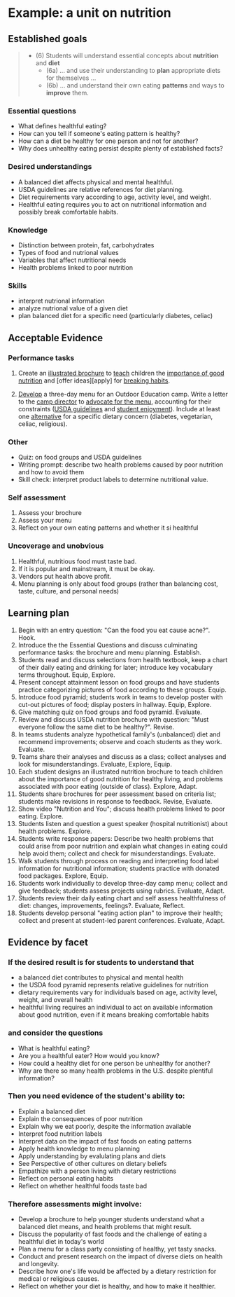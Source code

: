 # Example: a unit on nutrition

## Established goals

> - (6) Students will understand essential concepts about **nutrition** and **diet**
>     - (6a) ... and use their understanding to **plan** appropriate diets for themselves ...
>     - (6b) ... and understand their own eating **patterns** and ways to **improve** them.

### Essential questions

- What defines healthful eating?
- How can you tell if someone's eating pattern is healthy?
- How can a diet be healthy for one person and not for another?
- Why does unhealthy eating persist despite plenty of established facts?

### Desired understandings

- A balanced diet affects physical and mental healthful.
- USDA guidelines are relative references for diet planning.
- Diet requirements vary according to age, activity level, and weight.
- Healthful eating requires you to act on nutritional information and possibly break comfortable habits.

### Knowledge

- Distinction between protein, fat, carbohydrates
- Types of food and nutrional values
- Variables that affect nutritional needs
- Health problems linked to poor nutrition

### Skills

- interpret nutrional information
- analyze nutrional value of a given diet
- plan balanced diet for a specific need (particularly diabetes, celiac)


## Acceptable Evidence

### Performance tasks

1. Create an [illustrated brochure][application] to [teach][explanation] children the [importance of good nutrition][interpretation] and [offer ideas][apply] for [breaking habits][perspective].

2. [Develop][application] a three-day menu for an Outdoor Education camp. Write a letter to the [camp director][perspective] to [advocate for the menu][explanation], accounting for their constraints ([USDA guidelines][interpretation] and [student enjoyment][perspective]). Include at least one [alternative][empathy] for a specific dietary concern (diabetes, vegetarian, celiac, religious).

[explanation]: # "facet"
[interpretation]: # "interpretation"
[application]: # "application"
[perspective]: # "perspective"
[empathy]: # "empathy"
[metacognition]: # "metacognition"

### Other

- Quiz: on food groups and USDA guidelines
- Writing prompt: describe two health problems caused by poor nutrition and how to avoid them
- Skill check: interpret product labels to determine nutritional value.

### Self assessment

1. Assess your brochure
2. Assess your menu
3. Reflect on your own eating patterns and whether it si healthful

### Uncoverage and unobvious

1. Healthful, nutritious food must taste bad.
2. If it is popular and mainstream, it must be okay.
3. Vendors put health above profit.
4. Menu planning is only about food groups (rather than balancing cost, taste, culture, and personal needs)

## Learning plan

1. Begin with an entry question: "Can the food you eat cause acne?". Hook.
2. Introduce the the Essential Questions and discuss culminating performance tasks: the brochure and menu planning. Establish.
3. Students read and discuss selections from health textbook, keep a chart of their daily eating and drinking for later; introduce key vocabulary terms throughout. Equip, Explore.
4. Present concept attainment lesson on food groups and have students practice categorizing pictures of food according to these groups. Equip.
5. Introduce food pyramid; students work in teams to develop poster with cut-out pictures of food; display posters in hallway. Equip, Explore.
6. Give matching quiz on food groups and food pyramid. Evaluate.
7. Review and discuss USDA nutrition brochure with question: "Must everyone follow the same diet to be healthy?". Revise.
8. In teams students analyze hypothetical family's (unbalanced) diet and recommend improvements; observe and coach students as they work. Evaluate.
9. Teams share their analyses and discuss as a class; collect analyses and look for misunderstandings. Evaluate, Explore, Equip.
10. Each student designs an illustrated nutrition brochure to teach children about the importance of good nutrition for healthy living, and problems associated with poor eating (outside of class). Explore, Adapt.
11. Students share brochures for peer assessment based on criteria list; students make revisions in response to feedback. Revise, Evaluate.
12. Show video "Nutrition and You"; discuss health problems linked to poor eating. Explore.
13. Students listen and question a guest speaker (hospital nutritionist) about health problems. Explore.
14. Students write response papers: Describe two health problems that could arise from poor nutrition and explain what changes in eating could help avoid them; collect and check for misunderstandings. Evaluate.
15. Walk students through process on reading and interpreting food label information for nutritional information; students practice with donated food packages. Explore, Equip.
16. Students work individually to develop three-day camp menu; collect and give feedback; students assess projects using rubrics. Evaluate, Adapt.
17. Students review their daily eating chart and self assess healthfulness of diet: changes, improvements, feelings?. Evaluate, Reflect.
18. Students develop personal "eating action plan" to improve their health; collect and present at student-led parent conferences. Evaluate, Adapt.

## Evidence by facet

### If the desired result is for students to understand that

- a balanced diet contributes to physical and mental health
- the USDA food pyramid represents relative guidelines for nutrition
- dietary requirements vary for individuals based on age, activity level, weight, and overall health
- healthful living requires an individual to act on available information about good nutrition, even if it means breaking comfortable habits

### and consider the questions

- What is healthful eating?
- Are you a healthful eater? How would you know?
- How could a healthy diet for one person be unhealthy for another?
- Why are there so many health problems in the U.S. despite plentiful information?


### Then you need evidence of the student's ability to:

- Explain a balanced diet
- Explain the consequences of poor nutrition
- Explain why we eat poorly, despite the information available
- Interpret food nutrition labels
- Interpret data on the impact of fast foods on eating patterns
- Apply health knowledge to menu planning
- Apply understanding by evalulating plans and diets
- See Perspective of other cultures on dietary beliefs
- Empathize with a person living with dietary restrictions
- Reflect on personal eating habits
- Reflect on whether healthful foods taste bad


### Therefore assessments might involve:

- Develop a brochure to help younger students understand what a balanced diet means, and health problems that might result.
- Discuss the popularity of fast foods and the challenge of eating a healthful diet in today's world
- Plan a menu for a class party consisting of healthy, yet tasty snacks.
- Conduct and present research on the impact of diverse diets on health and longevity.
- Describe how one's life would be affected by a dietary restriction for medical or religious causes.
- Reflect on whether your diet is healthy, and how to make it healthier.
